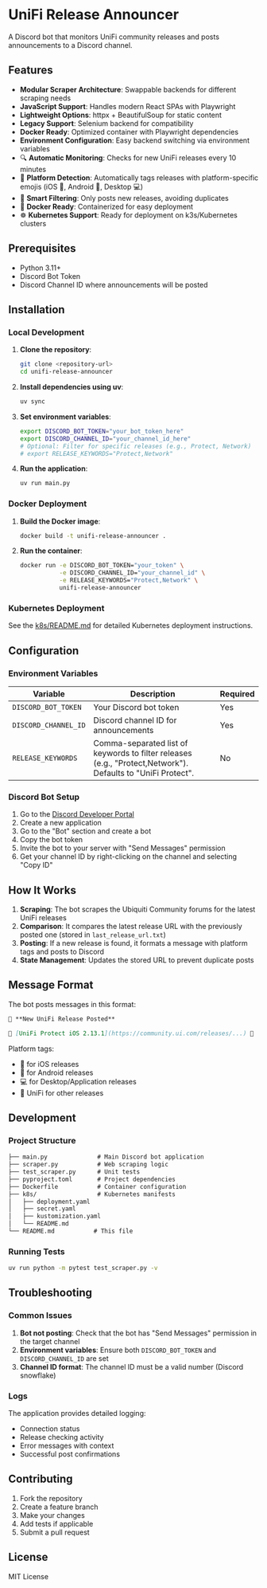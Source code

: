 # UniFi Release Announcer

A Discord bot that monitors UniFi community releases and posts announcements to a Discord channel.

## Features

- **Modular Scraper Architecture**: Swappable backends for different scraping needs
- **JavaScript Support**: Handles modern React SPAs with Playwright
- **Lightweight Options**: httpx + BeautifulSoup for static content
- **Legacy Support**: Selenium backend for compatibility
- **Docker Ready**: Optimized container with Playwright dependencies
- **Environment Configuration**: Easy backend switching via environment variables
- 🔍 **Automatic Monitoring**: Checks for new UniFi releases every 10 minutes
- 📱 **Platform Detection**: Automatically tags releases with platform-specific emojis (iOS 📱, Android 🤖, Desktop 💻)
- 🎯 **Smart Filtering**: Only posts new releases, avoiding duplicates
- 🐳 **Docker Ready**: Containerized for easy deployment
- ☸️ **Kubernetes Support**: Ready for deployment on k3s/Kubernetes clusters

## Prerequisites

- Python 3.11+
- Discord Bot Token
- Discord Channel ID where announcements will be posted

## Installation

### Local Development

1. **Clone the repository**:

   ```bash
   git clone <repository-url>
   cd unifi-release-announcer
   ```

2. **Install dependencies using uv**:

   ```bash
   uv sync
   ```

3. **Set environment variables**:

   ```bash
   export DISCORD_BOT_TOKEN="your_bot_token_here"
   export DISCORD_CHANNEL_ID="your_channel_id_here"
   # Optional: Filter for specific releases (e.g., Protect, Network)
   # export RELEASE_KEYWORDS="Protect,Network"
   ```

4. **Run the application**:

   ```bash
   uv run main.py
   ```

### Docker Deployment

1. **Build the Docker image**:

   ```bash
   docker build -t unifi-release-announcer .
   ```

2. **Run the container**:

   ```bash
   docker run -e DISCORD_BOT_TOKEN="your_token" \
              -e DISCORD_CHANNEL_ID="your_channel_id" \
              -e RELEASE_KEYWORDS="Protect,Network" \
              unifi-release-announcer
   ```

### Kubernetes Deployment

See the [k8s/README.md](k8s/README.md) for detailed Kubernetes deployment instructions.

## Configuration

### Environment Variables

| Variable | Description | Required |
|----------|-------------|----------|
| `DISCORD_BOT_TOKEN`  | Your Discord bot token                                                                                       | Yes      |
| `DISCORD_CHANNEL_ID` | Discord channel ID for announcements                                                                         | Yes      |
| `RELEASE_KEYWORDS`   | Comma-separated list of keywords to filter releases (e.g., "Protect,Network"). Defaults to "UniFi Protect". | No       |

### Discord Bot Setup

1. Go to the [Discord Developer Portal](https://discord.com/developers/applications)
2. Create a new application
3. Go to the "Bot" section and create a bot
4. Copy the bot token
5. Invite the bot to your server with "Send Messages" permission
6. Get your channel ID by right-clicking on the channel and selecting "Copy ID"

## How It Works

1. **Scraping**: The bot scrapes the Ubiquiti Community forums for the latest UniFi releases
2. **Comparison**: It compares the latest release URL with the previously posted one (stored in `last_release_url.txt`)
3. **Posting**: If a new release is found, it formats a message with platform tags and posts to Discord
4. **State Management**: Updates the stored URL to prevent duplicate posts

## Message Format

The bot posts messages in this format:

```markdown
🎉 **New UniFi Release Posted**

🔗 [UniFi Protect iOS 2.13.1](https://community.ui.com/releases/...) 📱
```

Platform tags:

- 📱 for iOS releases
- 🤖 for Android releases
- 💻 for Desktop/Application releases
- 🔧 UniFi for other releases

## Development

### Project Structure

```markdown
├── main.py              # Main Discord bot application
├── scraper.py           # Web scraping logic
├── test_scraper.py      # Unit tests
├── pyproject.toml       # Project dependencies
├── Dockerfile           # Container configuration
├── k8s/                 # Kubernetes manifests
│   ├── deployment.yaml
│   ├── secret.yaml
│   ├── kustomization.yaml
│   └── README.md
└── README.md           # This file
```

### Running Tests

```bash
uv run python -m pytest test_scraper.py -v
```

## Troubleshooting

### Common Issues

1. **Bot not posting**: Check that the bot has "Send Messages" permission in the target channel
2. **Environment variables**: Ensure both `DISCORD_BOT_TOKEN` and `DISCORD_CHANNEL_ID` are set
3. **Channel ID format**: The channel ID must be a valid number (Discord snowflake)

### Logs

The application provides detailed logging:

- Connection status
- Release checking activity
- Error messages with context
- Successful post confirmations

## Contributing

1. Fork the repository
2. Create a feature branch
3. Make your changes
4. Add tests if applicable
5. Submit a pull request

## License

MIT License
